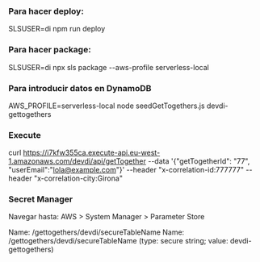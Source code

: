 ### Para hacer deploy:
SLSUSER=di npm run deploy

### Para hacer package:
SLSUSER=di npx sls package --aws-profile serverless-local

### Para introducir datos en DynamoDB
AWS_PROFILE=serverless-local node seedGetTogethers.js devdi-gettogethers

### Execute
curl https://i7kfw355ca.execute-api.eu-west-1.amazonaws.com/devdi/api/getTogether --data '{"getTogetherId": "77", "userEmail":"lola@example.com"}' --header "x-correlation-id:777777" --header "x-correlation-city:Girona"

### Secret Manager
Navegar hasta: AWS > System Manager > Parameter Store

Name: /gettogethers/devdi/secureTableName
Name: /gettogethers/devdi/secureTableName (type: secure string; value: devdi-gettogethers)

